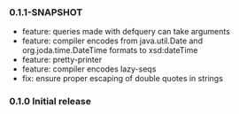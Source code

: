 ### 0.1.1-SNAPSHOT
* feature: queries made with defquery can take arguments
* feature: compiler encodes from java.util.Date and org.joda.time.DateTime
           formats to xsd:dateTime
* feature: pretty-printer
* feature: compiler encodes lazy-seqs
* fix: ensure proper escaping of double quotes in strings

### 0.1.0 Initial release